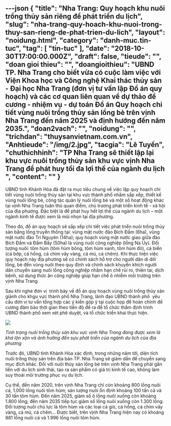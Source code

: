 ---json
{
    "title": "Nha Trang: Quy hoạch khu nuôi trồng thủy sản riêng để phát triển du lịch",
    "slug": "nha-trang-quy-hoach-khu-nuoi-trong-thuy-san-rieng-de-phat-trien-du-lich",
    "layout": "noidung.html",
    "category": "danh-muc.tin-tuc",
    "tag": [
        "tin-tuc"
    ],
    "date": "2018-10-30T17:00:00.000Z",
    "draft": false,
    "tieude": "",
    "doan gioi thieu": "",
    "doangioithieu": "UBND TP. Nha Trang cho biết vừa có cuộc làm việc với Viện Khoa học và Công nghệ Khai thác thủy sản - Đại học Nha Trang (đơn vị tư vấn lập Đồ án quy hoạch) và các cơ quan liên quan về dự thảo đề cương - nhiệm vụ - dự toán Đồ án Quy hoạch chi tiết vùng nuôi trồng thủy sản lồng bè trên vịnh Nha Trang đến năm 2025 và định hướng đến năm 2035.",
    "doan2vach": "",
    "noidung": "",
    "trichdan": "thuysanvietnam.com.vn",
    "Anhtieude": "/img/2.jpg",
    "tacgia": "Lê Tuyến",
    "chuthichhinh": "TP Nha Trang sẽ thiết lập lại khu vực nuôi trồng thủy sản khu vực vịnh Nha Trang để phát huy tối đa lợi thế của ngành du lịch ",
    "__content__": ""
}
---
<p>UBND tỉnh Kh&aacute;nh H&ograve;a đ&atilde; đặt ra mục ti&ecirc;u chung về việc lập quy hoạch chi tiết v&ugrave;ng nu&ocirc;i trồng thủy sản tại khu vực th&agrave;nh phố nhằm sắp xếp, thiết kế v&ugrave;ng nu&ocirc;i lồng b&egrave;, c&ocirc;ng t&aacute;c quản l&yacute; nu&ocirc;i lồng b&egrave; v&agrave; một số hoạt động kh&aacute;c tại vịnh Nha Trang tu&acirc;n thủ quan điểm, chủ trương ph&aacute;t triển&nbsp;kinh tế&nbsp;- x&atilde; hội của địa phương. Đặc biệt l&agrave; để ph&aacute;t huy hết lợi thế của ng&agrave;nh du lịch &ndash; một ng&agrave;nh kinh tế được xem l&agrave; mũi nhọn tại địa phương.</p>

<p>Theo đ&oacute;, đồ &aacute;n quy hoạch sẽ sắp xếp chi tiết việc ph&aacute;t triển nu&ocirc;i trồng thủy sản bằng lồng truyền thống tại: v&ugrave;ng mặt nước đảo B&iacute;ch Đầm (6ha), v&ugrave;ng mặt nước đảo Tr&iacute; Nguy&ecirc;n (14ha); quy hoạch v&ugrave;ng mặt nước giao giữa đảo B&iacute;ch Đầm v&agrave; Đầm Bấy (50ha) l&agrave; v&ugrave;ng nu&ocirc;i c&ocirc;ng nghiệp (lồng Na Uy). Đối tượng nu&ocirc;i: t&ocirc;m h&ugrave;m (t&ocirc;m h&ugrave;m b&ocirc;ng, t&ocirc;m h&ugrave;m xanh, t&ocirc;m h&ugrave;m đỏ), c&aacute; biển (c&aacute; bớp, c&aacute; hồng, c&aacute; chim v&acirc;y v&agrave;ng, c&aacute; m&uacute;, c&aacute; chẽm). Khi thực hiện việc quy hoạch n&agrave;y địa phương sẽ c&oacute; ch&iacute;nh s&aacute;ch hỗ trợ cho người d&acirc;n di dời lồng, b&egrave; đến v&ugrave;ng nu&ocirc;i theo quy định v&agrave; ch&iacute;nh s&aacute;ch khuyến kh&iacute;ch người&nbsp; d&acirc;n chuyển sang nu&ocirc;i lồng c&ocirc;ng nghiệp nhằm hạn chế rủi ro, thi&ecirc;n tai, dịch bệnh, sử dụng thức ăn c&ocirc;ng nghiệp gi&uacute;p hạn chế &ocirc; nhiễm m&ocirc;i trường tr&ecirc;n vịnh Nha Trang.&nbsp;</p>

<p>Sau khi nghe đơn vị &nbsp;tr&igrave;nh b&agrave;y về đồ &aacute;n quy hoạch v&ugrave;ng nu&ocirc;i trồng thủy sản gi&agrave;nh cho khgu vực th&agrave;nh phố Nha Trang, l&atilde;nh đạo UBND th&agrave;nh phố &nbsp;y&ecirc;u cầu đơn vị tư vấn tổng hợp c&aacute;c &yacute; kiến g&oacute;p &yacute; tại cuộc họp để ho&agrave;n chỉnh đề cương đảm bảo thời gian theo tiến độ đề ra để tổ chức thẩm định tr&igrave;nh UBND th&agrave;nh phố xem x&eacute;t ph&ecirc; duyệt, v&agrave; tổ chức triển khai thực hiện.</p>

<p><img src="https://media.baodautu.vn/Images/viethuong/2018/10/29/1.jpg" /></p>

<p><em>T&igrave;nh trạng nu&ocirc;i trồng thủy sản khu vực vịnh Nha Trang đang được xem l&agrave; kh&aacute; lộn xộn v&agrave; ảnh hưởng đến sựu ph&aacute;t triển của ng&agrave;nh du lịch của địa phương&nbsp;</em></p>

<p>Trước đ&oacute;, UBND tỉnh Kh&aacute;nh H&ograve;a x&aacute;c định, trong những năm tới, diện t&iacute;ch nu&ocirc;i trồng thủy sản tr&ecirc;n địa b&agrave;n TP. Nha Trang sẽ giảm dần để chuyển sang mục đ&iacute;ch kh&aacute;c. Đối với nu&ocirc;i thủy sản lồng b&egrave; tr&ecirc;n vịnh Nha Trang phải gắn liền với du lịch sinh th&aacute;i, tạo ra sản phẩm c&oacute; gi&aacute; trị kinh tế cao, kh&ocirc;ng l&agrave;m suy tho&aacute;i m&ocirc;i trường phục vụ du lịch.&nbsp;</p>

<p>Cụ thể, đến năm 2020, tr&ecirc;n vịnh Nha Trang chỉ c&ograve;n khoảng 800 lồng nu&ocirc;i c&aacute;, 1.000 lồng nu&ocirc;i t&ocirc;m h&ugrave;m; sản lượng nu&ocirc;i ổn định khoảng 100 tấn c&aacute; v&agrave; 30 tấn t&ocirc;m h&ugrave;m. Đến năm 2025, giảm số &ocirc; lồng nu&ocirc;i xuống c&ograve;n khoảng 1.800 lồng; đến năm 2035 tiếp tục giảm số lồng nu&ocirc;i xuống c&ograve;n 1.300 lồng. Đối tượng nu&ocirc;i chủ lực l&agrave; t&ocirc;m h&ugrave;m v&agrave; c&aacute;c loại c&aacute; gi&ograve;, c&aacute; hồng, c&aacute; chim v&acirc;y v&agrave;ng, c&aacute; m&uacute;, c&aacute; chẽm&hellip; Được biết, tr&ecirc;n vịnh Nha Trang hiện nay c&oacute; khoảng 881 lồng nu&ocirc;i c&aacute; v&agrave; 1.996 lồng nu&ocirc;i t&ocirc;m h&ugrave;m.</p>
